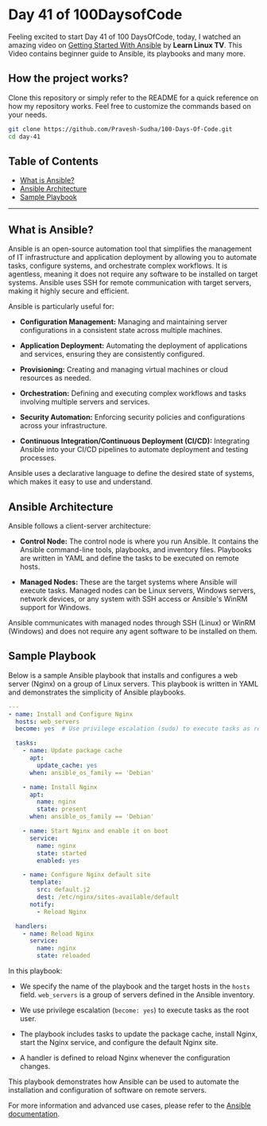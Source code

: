 # Day 41 of 100DaysofCode

Feeling excited to start Day 41 of 100 DaysOfCode, today, I watched an amazing video on [Getting Started With Ansible](https://youtube.com/playlist?list=PLT98CRl2KxKEUHie1m24-wkyHpEsa4Y70&si=UYA7FzyLue5zXTcL) by <b>Learn Linux TV</b>. This Video contains beginner guide to Ansible, its playbooks  and many more.

## How the project works?

Clone this repository or simply refer to the README for a quick reference on how my repository works. Feel free to customize the commands based on your needs.

```bash
git clone https://github.com/Pravesh-Sudha/100-Days-Of-Code.git
cd day-41
```

## Table of Contents
- [What is Ansible?](#what-is-ansible)
- [Ansible Architecture](#ansible-architecture)
- [Sample Playbook](#sample-playbook)

---

## What is Ansible?

Ansible is an open-source automation tool that simplifies the management of IT infrastructure and application deployment by allowing you to automate tasks, configure systems, and orchestrate complex workflows. It is agentless, meaning it does not require any software to be installed on target systems. Ansible uses SSH for remote communication with target servers, making it highly secure and efficient.

Ansible is particularly useful for:

- **Configuration Management:** Managing and maintaining server configurations in a consistent state across multiple machines.

- **Application Deployment:** Automating the deployment of applications and services, ensuring they are consistently configured.

- **Provisioning:** Creating and managing virtual machines or cloud resources as needed.

- **Orchestration:** Defining and executing complex workflows and tasks involving multiple servers and services.

- **Security Automation:** Enforcing security policies and configurations across your infrastructure.

- **Continuous Integration/Continuous Deployment (CI/CD):** Integrating Ansible into your CI/CD pipelines to automate deployment and testing processes.

Ansible uses a declarative language to define the desired state of systems, which makes it easy to use and understand.

## Ansible Architecture

Ansible follows a client-server architecture:

- **Control Node:** The control node is where you run Ansible. It contains the Ansible command-line tools, playbooks, and inventory files. Playbooks are written in YAML and define the tasks to be executed on remote hosts.

- **Managed Nodes:** These are the target systems where Ansible will execute tasks. Managed nodes can be Linux servers, Windows servers, network devices, or any system with SSH access or Ansible's WinRM support for Windows.

Ansible communicates with managed nodes through SSH (Linux) or WinRM (Windows) and does not require any agent software to be installed on them.

## Sample Playbook

Below is a sample Ansible playbook that installs and configures a web server (Nginx) on a group of Linux servers. This playbook is written in YAML and demonstrates the simplicity of Ansible playbooks.

```yaml
---
- name: Install and Configure Nginx
  hosts: web_servers
  become: yes  # Use privilege escalation (sudo) to execute tasks as root

  tasks:
    - name: Update package cache
      apt:
        update_cache: yes
      when: ansible_os_family == 'Debian'

    - name: Install Nginx
      apt:
        name: nginx
        state: present
      when: ansible_os_family == 'Debian'

    - name: Start Nginx and enable it on boot
      service:
        name: nginx
        state: started
        enabled: yes

    - name: Configure Nginx default site
      template:
        src: default.j2
        dest: /etc/nginx/sites-available/default
      notify:
        - Reload Nginx

  handlers:
    - name: Reload Nginx
      service:
        name: nginx
        state: reloaded
```

In this playbook:

- We specify the name of the playbook and the target hosts in the `hosts` field. `web_servers` is a group of servers defined in the Ansible inventory.

- We use privilege escalation (`become: yes`) to execute tasks as the root user.

- The playbook includes tasks to update the package cache, install Nginx, start the Nginx service, and configure the default Nginx site.

- A handler is defined to reload Nginx whenever the configuration changes.

This playbook demonstrates how Ansible can be used to automate the installation and configuration of software on remote servers.

For more information and advanced use cases, please refer to the [Ansible documentation](https://docs.ansible.com/ansible/latest/index.html).